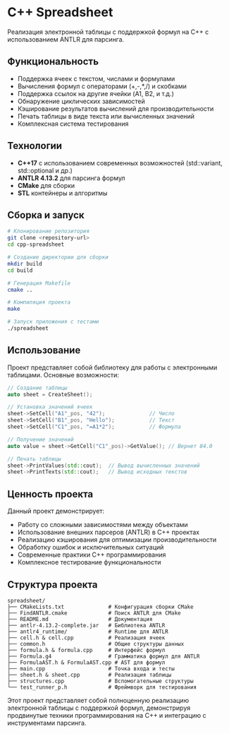 # C++ Spreadsheet

Реализация электронной таблицы с поддержкой формул на C++ с использованием ANTLR для парсинга.

## Функциональность

- Поддержка ячеек с текстом, числами и формулами
- Вычисления формул с операторами (+,-,*,/) и скобками
- Поддержка ссылок на другие ячейки (A1, B2, и т.д.)
- Обнаружение циклических зависимостей
- Кэширование результатов вычислений для производительности
- Печать таблицы в виде текста или вычисленных значений
- Комплексная система тестирования

## Технологии

- **C++17** с использованием современных возможностей (std::variant, std::optional и др.)
- **ANTLR 4.13.2** для парсинга формул
- **CMake** для сборки
- **STL** контейнеры и алгоритмы

## Сборка и запуск

```bash
# Клонирование репозитория
git clone <repository-url>
cd cpp-spreadsheet

# Создание директории для сборки
mkdir build
cd build

# Генерация Makefile
cmake ..

# Компиляция проекта
make

# Запуск приложения с тестами
./spreadsheet
```

## Использование

Проект представляет собой библиотеку для работы с электронными таблицами. Основные возможности:

```cpp
// Создание таблицы
auto sheet = CreateSheet();

// Установка значений ячеек
sheet->SetCell("A1"_pos, "42");              // Число
sheet->SetCell("B1"_pos, "Hello");           // Текст
sheet->SetCell("C1"_pos, "=A1*2");           // Формула

// Получение значений
auto value = sheet->GetCell("C1"_pos)->GetValue(); // Вернет 84.0

// Печать таблицы
sheet->PrintValues(std::cout);  // Вывод вычисленных значений
sheet->PrintTexts(std::cout);   // Вывод исходных текстов
```

## Ценность проекта

Данный проект демонстрирует:
- Работу со сложными зависимостями между объектами
- Использование внешних парсеров (ANTLR) в C++ проектах
- Реализацию кэширования для оптимизации производительности
- Обработку ошибок и исключительных ситуаций
- Современные практики C++ программирования
- Комплексное тестирование функциональности

## Структура проекта

```
spreadsheet/
├── CMakeLists.txt              # Конфигурация сборки CMake
├── FindANTLR.cmake             # Поиск ANTLR для CMake
├── README.md                   # Документация
├── antlr-4.13.2-complete.jar   # Библиотека ANTLR
├── antlr4_runtime/             # Runtime для ANTLR
├── cell.h & cell.cpp           # Реализация ячеек
├── common.h                    # Общие структуры данных
├── formula.h & formula.cpp     # Интерфейс формул
├── Formula.g4                  # Грамматика формул для ANTLR
├── FormulaAST.h & FormulaAST.cpp # AST для формул
├── main.cpp                    # Точка входа и тесты
├── sheet.h & sheet.cpp         # Реализация таблицы
├── structures.cpp              # Вспомогательные структуры
└── test_runner_p.h             # Фреймворк для тестирования
```



Этот проект представляет собой полноценную реализацию электронной таблицы с поддержкой формул, демонстрируя продвинутые техники программирования на C++ и интеграцию с инструментами парсинга.